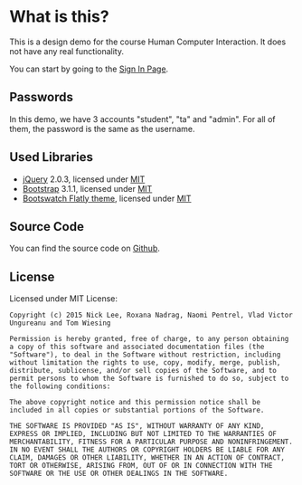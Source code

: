 # What is this?

This is a design demo for the course Human Computer Interaction. It does not have any real functionality.

You can start by going to the [Sign In Page](/pages/login).

## Passwords

In this demo, we have 3 accounts "student", "ta" and "admin". For all of them, the password is the same as the username.

## Used Libraries

* [jQuery](http://jquery.com/) 2.0.3, licensed under [MIT](https://jquery.org/license/)
* [Bootstrap](http://getbootstrap.com/) 3.1.1, licensed under [MIT](https://github.com/twbs/bootstrap/blob/master/LICENSE)
* [Bootswatch Flatly theme](http://bootswatch.com/flatly/), licensed under [MIT](https://github.com/thomaspark/bootswatch/blob/gh-pages/LICENSE)

## Source Code
You can find the source code on [Github](https://github.com/tkw1536/HCI_Grader).
## License  

Licensed under MIT License:

```
Copyright (c) 2015 Nick Lee, Roxana Nadrag, Naomi Pentrel, Vlad Victor Ungureanu and Tom Wiesing

Permission is hereby granted, free of charge, to any person obtaining a copy of this software and associated documentation files (the "Software"), to deal in the Software without restriction, including without limitation the rights to use, copy, modify, merge, publish, distribute, sublicense, and/or sell copies of the Software, and to permit persons to whom the Software is furnished to do so, subject to the following conditions:

The above copyright notice and this permission notice shall be included in all copies or substantial portions of the Software.

THE SOFTWARE IS PROVIDED "AS IS", WITHOUT WARRANTY OF ANY KIND, EXPRESS OR IMPLIED, INCLUDING BUT NOT LIMITED TO THE WARRANTIES OF MERCHANTABILITY, FITNESS FOR A PARTICULAR PURPOSE AND NONINFRINGEMENT. IN NO EVENT SHALL THE AUTHORS OR COPYRIGHT HOLDERS BE LIABLE FOR ANY CLAIM, DAMAGES OR OTHER LIABILITY, WHETHER IN AN ACTION OF CONTRACT, TORT OR OTHERWISE, ARISING FROM, OUT OF OR IN CONNECTION WITH THE SOFTWARE OR THE USE OR OTHER DEALINGS IN THE SOFTWARE.
```
